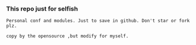 ### This repo just for selfish

    Personal conf and modules. Just to save in github. Don't star or fork plz.

    copy by the opensource ,but modify for myself.
